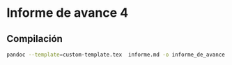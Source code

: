# Informe de avance 4

## Compilación

```sh
pandoc --template=custom-template.tex  informe.md -o informe_de_avance.pdf
```
